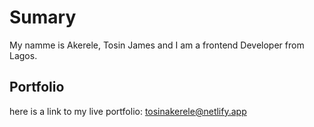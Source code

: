 # Sumary
My namme is Akerele, Tosin James and I am a frontend Developer from Lagos.

## Portfolio
here is a link to my live portfolio: tosinakerele@netlify.app

